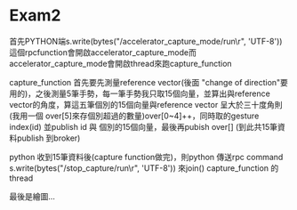 # Exam2

首先PYTHON端s.write(bytes("/accelerator_capture_mode/run\r", 'UTF-8')) 這個rpcfunction會開啟accelerator_capture_mode而accelerator_capture_mode會開啟thread來跑capture_function

capture_function 首先要先測量reference vector(後面 "change of direction"要用的)，之後測量5筆手勢，每一筆手勢我只取15個向量，並算出與reference vector的角度，算這五筆個別的15個向量與reference vector 呈大於三十度角則(我用一個 over[5]來存個別超過的數量)over[0~4]++，同時取的gesture index(id) 並publish id 與 個別的15個向量，最後再pubish over[]  (到此共15筆資料publish 到broker)

python 收到15筆資料後(capture function做完)，則python 傳送rpc command s.write(bytes("/stop_capture/run\r", 'UTF-8')) 來join() capture_function 的thread 

最後是繪圖...
